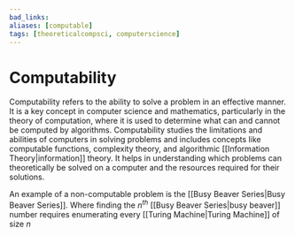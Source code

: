 ```yaml
---
bad_links: 
aliases: [computable]
tags: [theoreticalcompsci, computerscience]
---
```

# Computability

Computability refers to the ability to solve a problem in an effective manner. It is a key concept in computer science and mathematics, particularly in the theory of computation, where it is used to determine what can and cannot be computed by algorithms. Computability studies the limitations and abilities of computers in solving problems and includes concepts like computable functions, complexity theory, and algorithmic [[Information Theory|information]] theory. It helps in understanding which problems can theoretically be solved on a computer and the resources required for their solutions.

An example of a non-computable problem is the [[Busy Beaver Series|Busy Beaver Series]]. Where finding the $n^{th}$ [[Busy Beaver Series|busy beaver]] number requires enumerating every [[Turing Machine|Turing Machine]] of size $n$